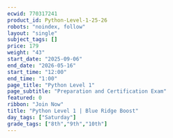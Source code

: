 ```yaml
---
ecwid: 770317241
product_id: Python-Level-1-25-26
robots: "noindex, follow"
layout: "single"
subject_tags: []
price: 179
weight: "43"
start_date: "2025-09-06"
end_date: "2026-05-16"
start_time: "12:00"
end_time: "1:00"
page_title: "Python Level 1"
page_subtitle: "Preparation and Certification Exam"
featured: 0
ribbon: "Join Now"
title: "Python Level 1 | Blue Ridge Boost"
day_tags: ["Saturday"]
grade_tags: ["8th","9th","10th"]
---
```

